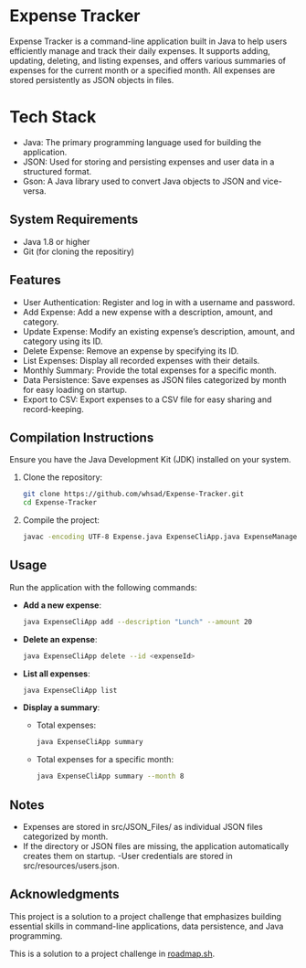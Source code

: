 # Expense Tracker

Expense Tracker is a command-line application built in Java to help users efficiently manage and track their daily expenses. It supports adding, updating, deleting, and listing expenses, and offers various summaries of expenses for the current month or a specified month. All expenses are stored persistently as JSON objects in files.

# Tech Stack

- Java: The primary programming language used for building the application.
- JSON: Used for storing and persisting expenses and user data in a structured format.
- Gson: A Java library used to convert Java objects to JSON and vice-versa.


## System Requirements

- Java 1.8 or higher
- Git (for cloning the repositiry)

## Features
- User Authentication: Register and log in with a username and password.
- Add Expense: Add a new expense with a description, amount, and category.
- Update Expense: Modify an existing expense’s description, amount, and category using its ID.
- Delete Expense: Remove an expense by specifying its ID.
- List Expenses: Display all recorded expenses with their details.
- Monthly Summary: Provide the total expenses for a specific month.
- Data Persistence: Save expenses as JSON files categorized by month for easy loading on startup.
- Export to CSV: Export expenses to a CSV file for easy sharing and record-keeping.

## Compilation Instructions
Ensure you have the Java Development Kit (JDK) installed on your system.

1. Clone the repository:
   ```bash
   git clone https://github.com/whsad/Expense-Tracker.git
   cd Expense-Tracker
   ```

2. Compile the project:
   ```bash
   javac -encoding UTF-8 Expense.java ExpenseCliApp.java ExpenseManager.java
   ```

## Usage
Run the application with the following commands:

- **Add a new expense**:
  ```bash
  java ExpenseCliApp add --description "Lunch" --amount 20
  ```

- **Delete an expense**:
  ```bash
  java ExpenseCliApp delete --id <expenseId>
  ```

- **List all expenses**:
  ```bash
  java ExpenseCliApp list
  ```

- **Display a summary**:
  - Total expenses:
    ```bash
    java ExpenseCliApp summary
    ```
  - Total expenses for a specific month:
    ```bash
    java ExpenseCliApp summary --month 8
    ```

## Notes
- Expenses are stored in src/JSON_Files/ as individual JSON files categorized by month.
- If the directory or JSON files are missing, the application automatically creates them on startup.
-User credentials are stored in src/resources/users.json.

## Acknowledgments
This project is a solution to a project challenge that emphasizes building essential skills in command-line applications, data persistence, and Java programming.

This is a solution to a project challenge in [roadmap.sh](https://roadmap.sh/projects/expense-tracker).

